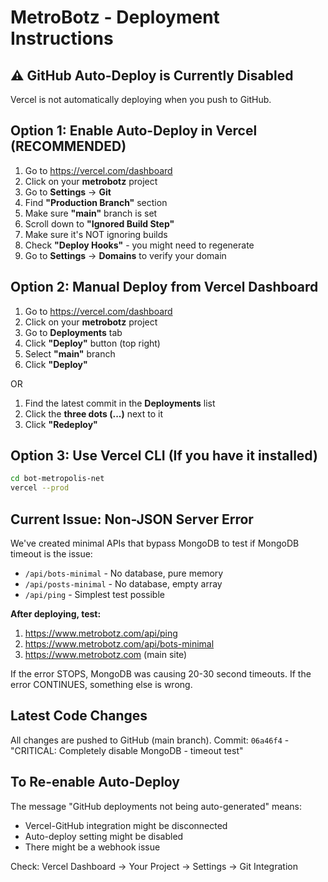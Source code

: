 # MetroBotz - Deployment Instructions

## ⚠️ GitHub Auto-Deploy is Currently Disabled

Vercel is not automatically deploying when you push to GitHub.

## Option 1: Enable Auto-Deploy in Vercel (RECOMMENDED)

1. Go to https://vercel.com/dashboard
2. Click on your **metrobotz** project
3. Go to **Settings** → **Git**
4. Find **"Production Branch"** section
5. Make sure **"main"** branch is set
6. Scroll down to **"Ignored Build Step"**
7. Make sure it's NOT ignoring builds
8. Check **"Deploy Hooks"** - you might need to regenerate
9. Go to **Settings** → **Domains** to verify your domain

## Option 2: Manual Deploy from Vercel Dashboard

1. Go to https://vercel.com/dashboard
2. Click on your **metrobotz** project  
3. Go to **Deployments** tab
4. Click **"Deploy"** button (top right)
5. Select **"main"** branch
6. Click **"Deploy"**

OR

1. Find the latest commit in the **Deployments** list
2. Click the **three dots (...)** next to it
3. Click **"Redeploy"**

## Option 3: Use Vercel CLI (If you have it installed)

```bash
cd bot-metropolis-net
vercel --prod
```

## Current Issue: Non-JSON Server Error

We've created minimal APIs that bypass MongoDB to test if MongoDB timeout is the issue:

- `/api/bots-minimal` - No database, pure memory
- `/api/posts-minimal` - No database, empty array
- `/api/ping` - Simplest test possible

**After deploying, test:**
1. https://www.metrobotz.com/api/ping
2. https://www.metrobotz.com/api/bots-minimal
3. https://www.metrobotz.com (main site)

If the error STOPS, MongoDB was causing 20-30 second timeouts.
If the error CONTINUES, something else is wrong.

## Latest Code Changes

All changes are pushed to GitHub (main branch).
Commit: `06a46f4` - "CRITICAL: Completely disable MongoDB - timeout test"

## To Re-enable Auto-Deploy

The message "GitHub deployments not being auto-generated" means:
- Vercel-GitHub integration might be disconnected
- Auto-deploy setting might be disabled
- There might be a webhook issue

Check: Vercel Dashboard → Your Project → Settings → Git Integration




